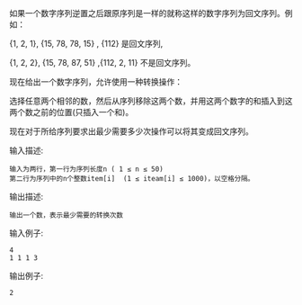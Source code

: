 如果一个数字序列逆置之后跟原序列是一样的就称这样的数字序列为回文序列。例如：

{1, 2, 1}, {15, 78, 78, 15} , {112} 是回文序列, 

{1, 2, 2}, {15, 78, 87, 51} ,{112, 2, 11} 不是回文序列。

现在给出一个数字序列，允许使用一种转换操作：

选择任意两个相邻的数，然后从序列移除这两个数，并用这两个数字的和插入到这两个数之前的位置(只插入一个和)。

现在对于所给序列要求出最少需要多少次操作可以将其变成回文序列。


输入描述:

    输入为两行，第一行为序列长度n ( 1 ≤ n ≤ 50)
    第二行为序列中的n个整数item[i]  (1 ≤ iteam[i] ≤ 1000)，以空格分隔。

输出描述:

    输出一个数，表示最少需要的转换次数


输入例子:

    4
    1 1 1 3

输出例子:

    2
